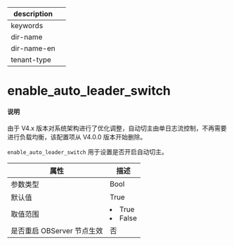 |description||
|---|---|
|keywords||
|dir-name||
|dir-name-en||
|tenant-type||

# enable_auto_leader_switch

<main id="notice" type='explain'>
<h4>说明</h4>
<p>由于 V4.x 版本对系统架构进行了优化调整，自动切主由单日志流控制，不再需要进行负载均衡，该配置项从 V4.0.0 版本开始删除。</p>
</main>

`enable_auto_leader_switch` 用于设置是否开启自动切主。

|      **属性**      |                                                 **描述**                                                 |
|------------------|--------------------------------------------------------------------------------------------------------|
| 参数类型             | Bool                                                                                                   |
| 默认值              | True                                                                                                   |
| 取值范围             | </li><li> True   </li><li> False    |
| 是否重启 OBServer 节点生效 | 否                                                                                                      |

